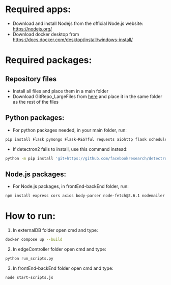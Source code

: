 # Required apps:

+ Download and install Nodejs from the official Node.js website: https://nodejs.org/
+ Download docker desktop from https://docs.docker.com/desktop/install/windows-install/ 

# Required packages:

## Repository files
+ Install all files and place them in a main folder
+ Download GitRepo_LargeFiles from [here](https://www.dropbox.com/scl/fo/xkffl87ia2yy5pp4ahwvg/h?rlkey=nb8zr8kwkz41wdny6tdgwtgec&dl=0) and place it in the same folder as the rest of the files

## Python packages:
+ For python packages needed, in your main folder, run:
```bash
pip install Flask pymongo Flask-RESTful requests aiohttp flask schedule opencv-python torch ultralytics supervisely paho-mqtt numpy pandas torchvision detectron2
```
+ If detectron2 fails to install, use this command instead:
```bash
python -m pip install 'git+https://github.com/facebookresearch/detectron2.git'
```

## Node.js packages:
+ For Node.js packages, in frontEnd-backEnd folder, run:
```bash
npm install express cors axios body-parser node-fetch@2.6.1 nodemailer xlsx socket.io
```

# How to run:
   
1. In externalDB folder open cmd and type:
```bash
docker compose up --build
```
    
2. In edgeController folder open cmd and type:
```bash
python run_scripts.py
```

3. In frontEnd-backEnd folder open cmd and type:
```bash
node start-scripts.js
```

